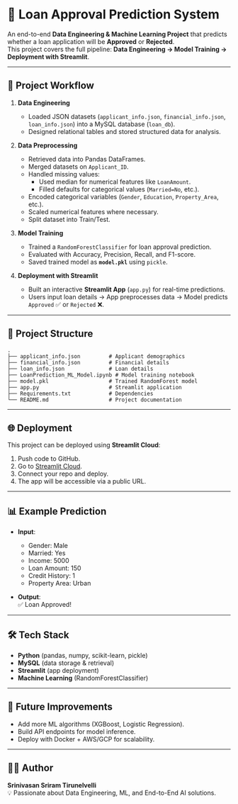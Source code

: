 # 🏦 Loan Approval Prediction System

An end-to-end **Data Engineering & Machine Learning Project** that predicts whether a loan application will be **Approved** or **Rejected**.  
This project covers the full pipeline: **Data Engineering → Model Training → Deployment with Streamlit**.

---

## 🚀 Project Workflow

1. **Data Engineering**
   - Loaded JSON datasets (`applicant_info.json`, `financial_info.json`, `loan_info.json`) into a MySQL database (`loan_db`).
   - Designed relational tables and stored structured data for analysis.

2. **Data Preprocessing**
   - Retrieved data into Pandas DataFrames.
   - Merged datasets on `Applicant_ID`.
   - Handled missing values:
     - Used median for numerical features like `LoanAmount`.
     - Filled defaults for categorical values (`Married=No`, etc.).
   - Encoded categorical variables (`Gender`, `Education`, `Property_Area`, etc.).
   - Scaled numerical features where necessary.
   - Split dataset into Train/Test.

3. **Model Training**
   - Trained a `RandomForestClassifier` for loan approval prediction.
   - Evaluated with Accuracy, Precision, Recall, and F1-score.
   - Saved trained model as **`model.pkl`** using `pickle`.

4. **Deployment with Streamlit**
   - Built an interactive **Streamlit App** (`app.py`) for real-time predictions.
   - Users input loan details → App preprocesses data → Model predicts `Approved` ✅ or `Rejected` ❌.

---

## 📂 Project Structure

```
.
├── applicant_info.json         # Applicant demographics
├── financial_info.json         # Financial details
├── loan_info.json              # Loan details
├── LoanPrediction_ML_Model.ipynb # Model training notebook
├── model.pkl                   # Trained RandomForest model
├── app.py                      # Streamlit application
├── Requirements.txt            # Dependencies
└── README.md                   # Project documentation
```

---

## 🌐 Deployment

This project can be deployed using **Streamlit Cloud**:
1. Push code to GitHub.
2. Go to [Streamlit Cloud](https://streamlit.io/cloud).
3. Connect your repo and deploy.
4. The app will be accessible via a public URL.

---

## 📊 Example Prediction

- **Input**:  
  - Gender: Male  
  - Married: Yes  
  - Income: 5000  
  - Loan Amount: 150  
  - Credit History: 1  
  - Property Area: Urban  

- **Output**:  
  ✅ Loan Approved!

---

## 🛠️ Tech Stack

- **Python** (pandas, numpy, scikit-learn, pickle)
- **MySQL** (data storage & retrieval)
- **Streamlit** (app deployment)
- **Machine Learning** (RandomForestClassifier)

---

## 📌 Future Improvements
- Add more ML algorithms (XGBoost, Logistic Regression).
- Build API endpoints for model inference.
- Deploy with Docker + AWS/GCP for scalability.

---

## 👨‍💻 Author
**Srinivasan Sriram Tirunelvelli**  
💡 Passionate about Data Engineering, ML, and End-to-End AI solutions.
